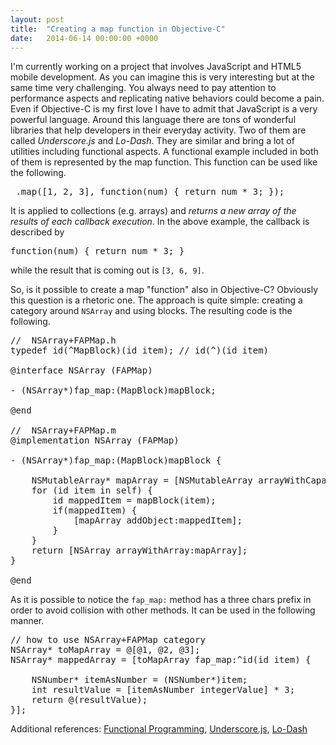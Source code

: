 ```yaml
---
layout: post
title:  "Creating a map function in Objective-C"
date:   2014-06-14 00:00:00 +0000
---
```


I'm currently working on a project that involves JavaScript and HTML5 mobile development.
As you can imagine this is very interesting but at the same time
very challenging. You always need to pay attention to performance aspects and replicating native
behaviors could become a pain.
Even if Objective-C is my first love I have to admit that JavaScript is a very powerful language.
Around this language there are tons of wonderful libraries that help developers
in their everyday activity. Two of them are called <em>Underscore.js</em> and <em>Lo-Dash</em>. They are similar
and bring a lot of utilities including functional aspects.
A functional example included in both of them is represented by the map function. This function can be used like the following.

<pre>
_.map([1, 2, 3], function(num) { return num * 3; });
</pre>

It is applied to collections (e.g. arrays) and <em>returns a new array of the results of each
callback execution</em>. In the above example, the callback is described by

<pre>
function(num) { return num * 3; }
</pre>

while the result that is coming out is <code>[3, 6, 9]</code>.

So, is it possible to create a map "function" also in Objective-C? Obviously this question
is a rhetoric one. The approach is quite simple: creating a category around <code>NSArray</code> and using blocks.
The resulting code is the following.

<pre>
//  NSArray+FAPMap.h
typedef id(^MapBlock)(id item); // id(^)(id item)

@interface NSArray (FAPMap)

- (NSArray*)fap_map:(MapBlock)mapBlock;

@end

//  NSArray+FAPMap.m
@implementation NSArray (FAPMap)

- (NSArray*)fap_map:(MapBlock)mapBlock {

    NSMutableArray* mapArray = [NSMutableArray arrayWithCapacity:[self count]];
    for (id item in self) {
        id mappedItem = mapBlock(item);
        if(mappedItem) {
            [mapArray addObject:mappedItem];
        }
    }
    return [NSArray arrayWithArray:mapArray];
}

@end
</pre>

As it is possible to notice the <code>fap_map:</code> method has a three chars prefix in order to avoid collision with other methods.
It can be used in the following manner.

<pre>
// how to use NSArray+FAPMap category
NSArray* toMapArray = @[@1, @2, @3];
NSArray* mappedArray = [toMapArray fap_map:^id(id item) {

	NSNumber* itemAsNumber = (NSNumber*)item;
	int resultValue = [itemAsNumber integerValue] * 3;
	return @(resultValue);
}];
</pre>

Additional references: <a href="http://en.wikipedia.org/wiki/Functional_programming" target="_blank">Functional Programming</a>,
<a href="http://underscorejs.org" target="_blank">Underscore.js</a>,
<a href="http://lodash.com" target="_blank">Lo-Dash</a>
